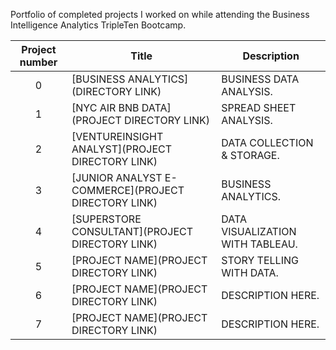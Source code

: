 Portfolio of completed projects I worked on while attending the Business Intelligence Analytics TripleTen Bootcamp.

| Project number | Title | Description |
| :-----------: | ----------- |----------- |
| 0 | [BUSINESS ANALYTICS] (DIRECTORY LINK) | BUSINESS DATA ANALYSIS. |
| 1 | [NYC AIR BNB DATA](PROJECT DIRECTORY LINK) | SPREAD SHEET ANALYSIS. |
| 2 | [VENTUREINSIGHT ANALYST](PROJECT DIRECTORY LINK) | DATA COLLECTION & STORAGE. |
| 3 | [JUNIOR ANALYST E-COMMERCE](PROJECT DIRECTORY LINK) | BUSINESS ANALYTICS. |
| 4 | [SUPERSTORE CONSULTANT](PROJECT DIRECTORY LINK) | DATA VISUALIZATION WITH TABLEAU. |
| 5 | [PROJECT NAME](PROJECT DIRECTORY LINK) | STORY TELLING WITH DATA. |
| 6 | [PROJECT NAME](PROJECT DIRECTORY LINK) | DESCRIPTION HERE. |
| 7 | [PROJECT NAME](PROJECT DIRECTORY LINK) | DESCRIPTION HERE. |
<!--
| 8 | [PROJECT NAME](PROJECT DIRECTORY LINK) | DESCRIPTION HERE. |
| 9 | [PROJECT NAME](PROJECT DIRECTORY LINK) | DESCRIPTION HERE. |
| 10| [PROJECT NAME](PROJECT DIRECTORY LINK) | DESCRIPTION HERE. |
-->
